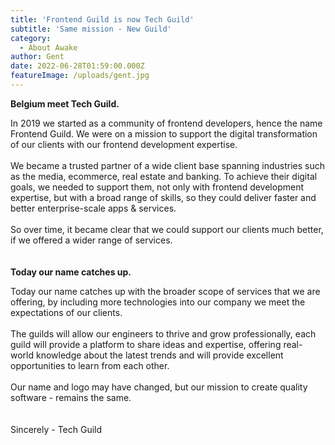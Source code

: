 ```yaml
---
title: 'Frontend Guild is now Tech Guild'
subtitle: 'Same mission - New Guild'
category:
  - About Awake
author: Gent
date: 2022-06-28T01:59:00.000Z
featureImage: /uploads/gent.jpg
---
```


**Belgium meet Tech Guild.**

In 2019 we started as a community of frontend developers, hence the name Frontend Guild. We were on a mission to support the digital transformation of our clients with our frontend development expertise. 
\
\
We became a trusted partner of a wide client base spanning industries such as the media, ecommerce, real estate and banking. To achieve their digital goals, we needed to support them, not only with frontend development expertise, but with a broad range of skills, so they could deliver faster and better enterprise-scale apps & services. 
\
\
So over time, it became clear that we could support our clients much better, if we offered a wider range of services.
\
\
\
**Today our name catches up.**

Today our name catches up with the broader scope of services that we are offering, by including more technologies into our company we meet the expectations of our clients. 
\
\
The guilds will allow our engineers to thrive and grow professionally, each guild will provide a platform to share ideas and expertise, offering real-world knowledge about the latest trends and will provide excellent opportunities to learn from each other. 
\
\
Our name and logo may have changed, but our mission to create quality software - remains the same.
\
\
\
Sincerely - Tech Guild